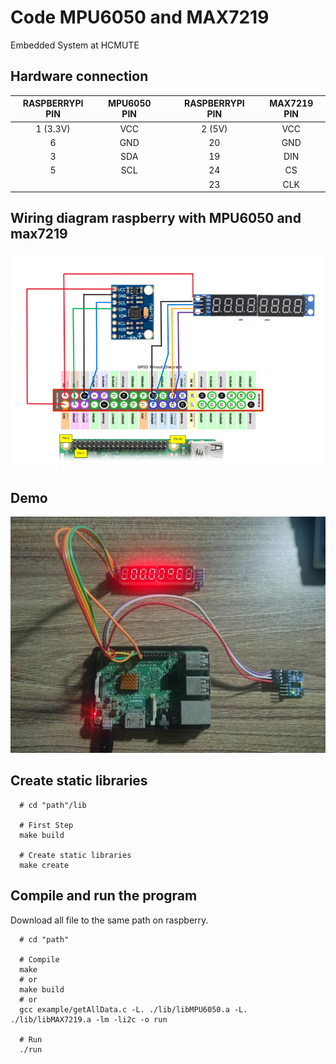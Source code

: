 # Code MPU6050 and MAX7219
Embedded System at HCMUTE

## Hardware connection
 
|   RASPBERRYPI PIN    |   MPU6050 PIN   |   |   RASPBERRYPI PIN   |   MAX7219 PIN   |
| :-------------------:|:---------------:|:-:|:-------------------:|:---------------:|
|        1 (3.3V)      |       VCC       |   |         2 (5V)      |       VCC       |
|           6          |       GND       |   |          20         |       GND       |
|           3          |       SDA       |   |          19         |       DIN       |
|           5          |       SCL       |   |          24         |        CS       |
|                      |                 |   |          23         |       CLK       |  

## Wiring diagram raspberry with MPU6050 and max7219
![Image.](/pic/Connection.png)

## Demo
![demo.](/pic/demo.jpg)

## Create static libraries
```
  # cd "path"/lib

  # First Step
  make build

  # Create static libraries
  make create
```

## Compile and run the program
Download all file to the same path on raspberry.

```
  # cd "path"

  # Compile
  make
  # or
  make build
  # or 
  gcc example/getAllData.c -L. ./lib/libMPU6050.a -L. ./lib/libMAX7219.a -lm -li2c -o run

  # Run
  ./run
```

